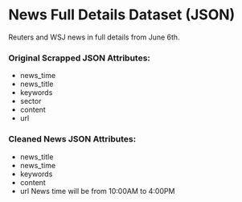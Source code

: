# News Full Details Dataset (JSON)

Reuters and WSJ news in full details from June 6th.  

### Original Scrapped JSON Attributes:
- news_time
- news_title
- keywords
- sector
- content
- url

### Cleaned News JSON Attributes:
- news_title
- news_time
- keywords
- content
- url
News time will be from 10:00AM to 4:00PM  
